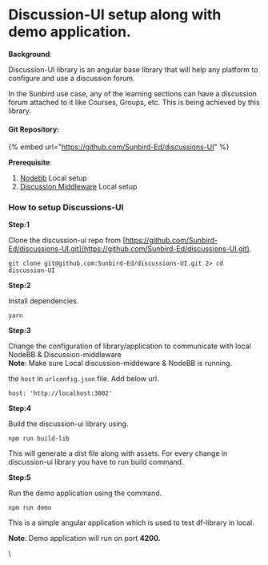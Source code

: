 # Discussion-UI setup along with demo application.

**Background**:

Discussion-UI library is an angular base library that will help any platform to configure and use a discussion forum.

In the Sunbird use case, any of the learning sections can have a discussion forum attached to it like Courses, Groups, etc. This is being achieved by this library.

#### Git Repository: <a href="#git-repository" id="git-repository"></a>

{% embed url="https://github.com/Sunbird-Ed/discussions-UI" %}

**Prerequisite**:

1. [Nodebb](../../../../use/developer-installation/discussion-forum/installation-guide/nodebb-setup.md#nodebb) Local setup
2. [Discussion Middleware](discussion-middleware.md) Local setup

### How to setup Discussions-UI&#x20;

**Step:1**

Clone the discussion-ui repo from [https://github.com/Sunbird-Ed/discussions-UI.git](https://github.com/Sunbird-Ed/discussions-UI.git).

```
git clone git@github.com:Sunbird-Ed/discussions-UI.git 2> cd discussion-UI
```

**Step:2**

Install dependencies.

```
yarn
```

**Step:3**

Change the configuration of library/application to communicate with local NodeBB & Discussion-middleware\
**Note**: Make sure Local discussion-middeware & NodeBB is running.

&#x20;the `host` in `urlconfig.json` file. Add below url.

```
host: 'http://localhost:3002'
```

**Step:4**

Build the discussion-ui library using.

```
npm run build-lib
```

&#x20;This will generate a dist file along with assets. For every change in discussion-ui library you have to run build command.

**Step:5**

Run the demo application using the command.

```
npm run demo
```

&#x20;This is a simple angular application which is used to test df-library in local.

**Note**: Demo application will run on port **4200.**

\


